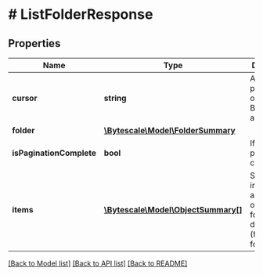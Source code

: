 # # ListFolderResponse

## Properties

Name | Type | Description | Notes
------------ | ------------- | ------------- | -------------
**cursor** | **string** | Absolute path to a file or folder. Begins with a &#x60;/&#x60;. |
**folder** | [**\Bytescale\Model\FolderSummary**](FolderSummary.md) |  |
**isPaginationComplete** | **bool** | If &#x60;true&#x60; then paging has completed. |
**items** | [**\Bytescale\Model\ObjectSummary[]**](ObjectSummary.md) | Summary information about each of the folder&#39;s descendants (files and folders). |

[[Back to Model list]](../../README.md#models) [[Back to API list]](../../README.md#endpoints) [[Back to README]](../../README.md)
